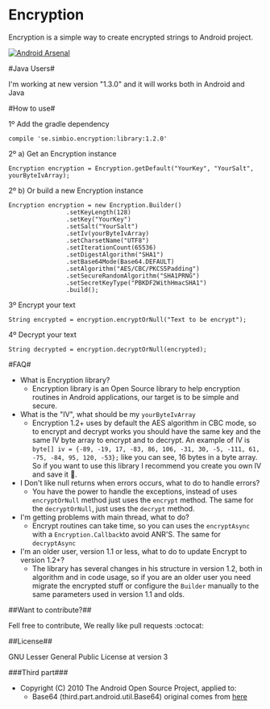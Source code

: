 Encryption
=====================

Encryption is a simple way to create encrypted strings to Android project.

[![Android Arsenal](https://img.shields.io/badge/Android%20Arsenal-encryption-brightgreen.svg?style=flat)](https://android-arsenal.com/details/1/935)

#Java Users#

I'm working at new version "1.3.0" and it will works both in Android and Java

#How to use#

1º Add the gradle dependency
```
compile 'se.simbio.encryption:library:1.2.0'
```
2º a) Get an Encryption instance
```
Encryption encryption = Encryption.getDefault("YourKey", "YourSalt", yourByteIvArray);
```
2º b) Or build a new Encryption instance
```
Encryption encryption = new Encryption.Builder()
                .setKeyLength(128)
                .setKey("YourKey")
                .setSalt("YourSalt")
                .setIv(yourByteIvArray)
                .setCharsetName("UTF8")
                .setIterationCount(65536)
                .setDigestAlgorithm("SHA1")
                .setBase64Mode(Base64.DEFAULT)
                .setAlgorithm("AES/CBC/PKCS5Padding")
                .setSecureRandomAlgorithm("SHA1PRNG")
                .setSecretKeyType("PBKDF2WithHmacSHA1")
                .build();
```
3º Encrypt your text
```
String encrypted = encryption.encryptOrNull("Text to be encrypt");
```

4º Decrypt your text
```
String decrypted = encryption.decryptOrNull(encrypted);
```

#FAQ#

 - What is Encryption library?
	 - Encryption library is an Open Source library to help encryption routines in Android applications, our target is to be simple and secure.
 - What is the "IV", what should be my `yourByteIvArray`
	 - Encryption 1.2+ uses by default the AES algorithm in CBC mode, so to encrypt and decrypt works you should have the same key and the same IV byte array to encrypt and to decrypt. An example of IV is `byte[] iv = {-89, -19, 17, -83, 86, 106, -31, 30, -5, -111, 61, -75, -84, 95, 120, -53};` like you can see, 16 bytes in a byte array. So if you want to use this library I recommend you create you own IV and save it :floppy_disk:.
 - I Don't like null returns when errors occurs, what to do to handle errors? 
	 - You have the power to handle the exceptions, instead of uses `encryptOrNull` method just uses the `encrypt` method. The same for the `decryptOrNull`, just uses the `decrypt` method.
 - I'm getting problems with main thread, what to do? 
	 - Encrypt routines can take time, so you can uses the `encryptAsync` with a `Encryption.Callback`to avoid ANR'S. The same for `decryptAsync`
 - I'm an older user, version 1.1 or less, what to do to update Encrypt to version 1.2+?
	 - The library has several changes in his structure in version 1.2, both in algorithm and in code usage, so if you are an older user you need migrate the encrypted stuff or configure the `Builder` manually to the same parameters used in version 1.1 and olds.


##Want to contribute?##

Fell free to contribute, We really like pull requests :octocat:

##License##

GNU Lesser General Public License at version 3


###Third part###

- Copyright (C) 2010 The Android Open Source Project, applied to:
	- Base64 (third.part.android.util.Base64) original comes from [here](https://github.com/android/platform_frameworks_base/blob/ab69e29c1927bdc6143324eba5ccd78f7c43128d/core/java/android/util/Base64.java)
